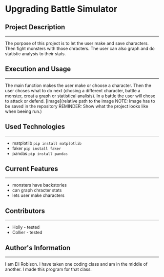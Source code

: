 # Upgrading Battle Simulator

## Project Description
---
The porpose of this project is to let the user make and save characters. Then fight monsters with those chracters. The user can also graph and do statistic analysis to their stats.

## Execution and Usage
---
The main function makes the user make or choose a character. Then the user choses what to do next (chosing a different character, battle a monster, creat a graph or statistical analisis). In a battle the user will chose to attack or defend.
[image](relative path to the image NOTE: Image has to be saved in the repository REMINDER: Show what the project looks like when beeing run.)

## Used Technologies
---
+ matplotlib
`pip install matplotlib`
+ faker
`pip install faker`
+ pandas
`pip install pandas`

## Current Features
---
+ monsters have backstories
+ can graph chracter stats
+ lets user make characters

## Contributors
---
+ Holly - tested
+ Collier - tested

## Author's Information
---
I am Eli Robison. I have taken one coding class and am in the middle of another. I made this program for that class.